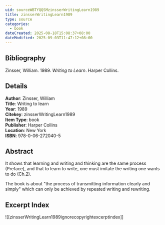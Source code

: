 ```yaml
---
uid: sourceWBTYQQSMzinsserWritingLearn1989
title: zinsserWritingLearn1989
type: source
categories:
  - book
dateCreated: 2025-08-18T15:08:37+08:00
dateModified: 2025-09-03T11:47:12+08:00
---
```


## Bibliography
Zinsser, William. 1989. _Writing to Learn_. Harper Collins.

## Details
**Author**: Zinsser, William  
**Title**: Writing to learn  
**Year**: 1989  
**Citekey**: zinsserWritingLearn1989    
**Item Type**: book  
**Publisher**: Harper Collins  
**Location**: New York  
**ISBN**: 978-0-06-272040-5    

## Abstract
It shows that learning and writing and thinking are the same process (Preface), and that to learn to write, one must imitate the writing one wants to do (Ch.2).

The book is about "the process of transmitting information clearly and simply" which can only be achieved by repeated writing and rewriting.

## Excerpt Index
![[zinsserWritingLearn1989ignorecopyrightexcerptindex]]
